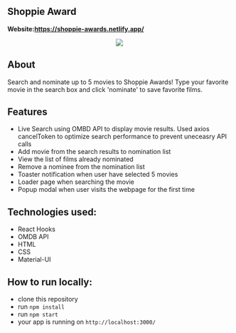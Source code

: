 ## Shoppie Award

<b>Website:https://shoppie-awards.netlify.app/ </b>

<p align="center">
  <img src="https://media.giphy.com/media/kbQR5lHvnwxRmx6XsK/giphy.gif">
</p>

## About

Search and nominate up to 5 movies to Shoppie Awards! Type your favorite movie in the search box and click 'nominate' to save favorite films.

## Features

- Live Search using OMBD API to display movie results. Used axios cancelToken to optimize search performance to prevent uneceasry API calls
- Add movie from the search results to nomination list
- View the list of films already nominated
- Remove a nominee from the nomination list
- Toaster notification when user have selected 5 movies
- Loader page when searching the movie
- Popup modal when user visits the webpage for the first time

## Technologies used:

- React Hooks
- OMDB API
- HTML
- CSS
- Material-UI


## How to run locally:
- clone this repository
- run `npm install`
- run `npm start`
- your app is running on `http://localhost:3000/`
